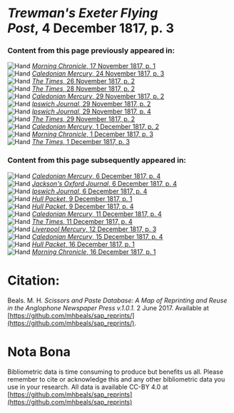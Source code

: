 # *Trewman's Exeter Flying Post*, 4 December 1817, p. 3  
  
### Content from this page previously appeared in:  
![Hand](http://scissorsandpaste.net/wp-content/uploads/2017/06/smallhandpointer.png) [*Morning Chronicle*, 17 November 1817, p. 1](https://mhbeals.github.io/sap_html/Morning-Chronicle/Morning-Chronicle-17-November-1817-p-1)  
![Hand](http://scissorsandpaste.net/wp-content/uploads/2017/06/smallhandpointer.png) [*Caledonian Mercury*, 24 November 1817, p. 3](https://mhbeals.github.io/sap_html/Caledonian-Mercury/Caledonian-Mercury-24-November-1817-p-3)  
![Hand](http://scissorsandpaste.net/wp-content/uploads/2017/06/smallhandpointer.png) [*The Times*, 26 November 1817, p. 2](https://mhbeals.github.io/sap_html/The-Times/The-Times-26-November-1817-p-2)  
![Hand](http://scissorsandpaste.net/wp-content/uploads/2017/06/smallhandpointer.png) [*The Times*, 28 November 1817, p. 2](https://mhbeals.github.io/sap_html/The-Times/The-Times-28-November-1817-p-2)  
![Hand](http://scissorsandpaste.net/wp-content/uploads/2017/06/smallhandpointer.png) [*Caledonian Mercury*, 29 November 1817, p. 2](https://mhbeals.github.io/sap_html/Caledonian-Mercury/Caledonian-Mercury-29-November-1817-p-2)  
![Hand](http://scissorsandpaste.net/wp-content/uploads/2017/06/smallhandpointer.png) [*Ipswich Journal*, 29 November 1817, p. 2](https://mhbeals.github.io/sap_html/Ipswich-Journal/Ipswich-Journal-29-November-1817-p-2)  
![Hand](http://scissorsandpaste.net/wp-content/uploads/2017/06/smallhandpointer.png) [*Ipswich Journal*, 29 November 1817, p. 4](https://mhbeals.github.io/sap_html/Ipswich-Journal/Ipswich-Journal-29-November-1817-p-4)  
![Hand](http://scissorsandpaste.net/wp-content/uploads/2017/06/smallhandpointer.png) [*The Times*, 29 November 1817, p. 2](https://mhbeals.github.io/sap_html/The-Times/The-Times-29-November-1817-p-2)  
![Hand](http://scissorsandpaste.net/wp-content/uploads/2017/06/smallhandpointer.png) [*Caledonian Mercury*, 1 December 1817, p. 2](https://mhbeals.github.io/sap_html/Caledonian-Mercury/Caledonian-Mercury-1-December-1817-p-2)  
![Hand](http://scissorsandpaste.net/wp-content/uploads/2017/06/smallhandpointer.png) [*Morning Chronicle*, 1 December 1817, p. 3](https://mhbeals.github.io/sap_html/Morning-Chronicle/Morning-Chronicle-1-December-1817-p-3)  
![Hand](http://scissorsandpaste.net/wp-content/uploads/2017/06/smallhandpointer.png) [*The Times*, 1 December 1817, p. 3](https://mhbeals.github.io/sap_html/The-Times/The-Times-1-December-1817-p-3)  
  
### Content from this page subsequently appeared in:  
![Hand](http://scissorsandpaste.net/wp-content/uploads/2017/06/smallhandpointer.png) [*Caledonian Mercury*, 6 December 1817, p. 4](https://mhbeals.github.io/sap_html/Caledonian-Mercury/Caledonian-Mercury-6-December-1817-p-4)  
![Hand](http://scissorsandpaste.net/wp-content/uploads/2017/06/smallhandpointer.png) [*Jackson's Oxford Journal*, 6 December 1817, p. 4](https://mhbeals.github.io/sap_html/Jackson's-Oxford-Journal/Jackson's-Oxford-Journal-6-December-1817-p-4)  
![Hand](http://scissorsandpaste.net/wp-content/uploads/2017/06/smallhandpointer.png) [*Ipswich Journal*, 6 December 1817, p. 4](https://mhbeals.github.io/sap_html/Ipswich-Journal/Ipswich-Journal-6-December-1817-p-4)  
![Hand](http://scissorsandpaste.net/wp-content/uploads/2017/06/smallhandpointer.png) [*Hull Packet*, 9 December 1817, p. 1](https://mhbeals.github.io/sap_html/Hull-Packet/Hull-Packet-9-December-1817-p-1)  
![Hand](http://scissorsandpaste.net/wp-content/uploads/2017/06/smallhandpointer.png) [*Hull Packet*, 9 December 1817, p. 4](https://mhbeals.github.io/sap_html/Hull-Packet/Hull-Packet-9-December-1817-p-4)  
![Hand](http://scissorsandpaste.net/wp-content/uploads/2017/06/smallhandpointer.png) [*Caledonian Mercury*, 11 December 1817, p. 4](https://mhbeals.github.io/sap_html/Caledonian-Mercury/Caledonian-Mercury-11-December-1817-p-4)  
![Hand](http://scissorsandpaste.net/wp-content/uploads/2017/06/smallhandpointer.png) [*The Times*, 11 December 1817, p. 4](https://mhbeals.github.io/sap_html/The-Times/The-Times-11-December-1817-p-4)  
![Hand](http://scissorsandpaste.net/wp-content/uploads/2017/06/smallhandpointer.png) [*Liverpool Mercury*, 12 December 1817, p. 3](https://mhbeals.github.io/sap_html/Liverpool-Mercury/Liverpool-Mercury-12-December-1817-p-3)  
![Hand](http://scissorsandpaste.net/wp-content/uploads/2017/06/smallhandpointer.png) [*Caledonian Mercury*, 15 December 1817, p. 4](https://mhbeals.github.io/sap_html/Caledonian-Mercury/Caledonian-Mercury-15-December-1817-p-4)  
![Hand](http://scissorsandpaste.net/wp-content/uploads/2017/06/smallhandpointer.png) [*Hull Packet*, 16 December 1817, p. 1](https://mhbeals.github.io/sap_html/Hull-Packet/Hull-Packet-16-December-1817-p-1)  
![Hand](http://scissorsandpaste.net/wp-content/uploads/2017/06/smallhandpointer.png) [*Morning Chronicle*, 16 December 1817, p. 1](https://mhbeals.github.io/sap_html/Morning-Chronicle/Morning-Chronicle-16-December-1817-p-1)  


# Citation: 

Beals. M. H. *Scissors and Paste Database: A Map of Reprinting and Reuse in the Anglophone Newspaper Press v.1.0.1.* 2 June 2017. Available at [https://github.com/mhbeals/sap_reprints/](https://github.com/mhbeals/sap_reprints/). 

# Nota Bona

Bibliometric data is time consuming to produce but benefits us all. Please remember to cite or acknowledge this and any other bibliometric data you use in your research. All data is available CC-BY 4.0 at [https://github.com/mhbeals/sap_reprints](https://github.com/mhbeals/sap_reprints)